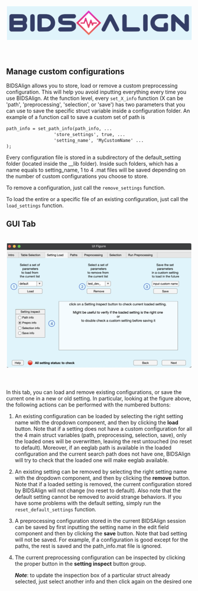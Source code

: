 <h1 align="center">
  <img src="logo4gui.png" width="500">
</h1><br>


## Manage custom configurations

BIDSAlign allows you to store, load or remove a custom preprocessing configuration. This will help you avoid inputting everything every time you use BIDSAlign. At the function level, every `set_X_info` function (X can be 'path', 'preprocessing', 'selection', or 'save') has two parameters that you can use to save the specific struct variable inside a configuration folder. An example of a function call to save a custom set of path is

```
path_info = set_path_info(path_info, ...
                  'store_settings', true, ...
                  'setting_name', 'MyCustomName' ...
);
```

Every configuration file is stored in a subdirectory of the default_setting folder (located inside the __lib folder). Inside such folders, which has a name equals to setting_name, 1 to 4 .mat files will be saved depending on the number of custom configurations you choose to store.

To remove a configuration, just call the `remove_settings` function.

To load the entire or a specific file of an existing configuration, just call the `load_settings` function.


## GUI Tab

<h1 align="center">
  <img src="SettingTab.png" width="500">
</h1><br>

In this tab, you can load and remove existing configurations, or save the current one in a new or old setting. In particular, looking at the figure above, the following actions can be performed with the numbered buttons:

1. An existing configuration can be loaded by selecting the right setting name with the dropdown component, and then by clicking the **load** button. Note that if a setting does not have a custom configuration for all the 4 main struct variables (path, preprocessing, selection, save), only the loaded ones will be overwritten, leaving the rest untouched (no reset to default). Moreover, if an eeglab path is available in the loaded configuration and the current search path does not have one, BIDSAlign will try to check that the loaded one will make eeglab available.
2. An existing setting can be removed by selecting the right setting name with the dropdown component, and then by clicking the **remove** button. Note that if a loaded setting is removed, the current configuration stored by BIDSAlign will not change (no reset to default). Also note that the default setting cannot be removed to avoid strange behaviors. If you have some problems with the default setting, simply run the `reset_default_settings` function.
3. A preprocessing configuration stored in the current BIDSAlign session can be saved by first inputting the setting name in the edit field component and then by clicking the **save** button. Note that bad setting will not be saved. For example, if a configuration is good except for the paths, the rest is saved and the path_info.mat file is ignored.
4. The current preprocessing configuration can be inspected by clicking the proper button in the **setting inspect** button group.

   **_Note_**: to update the inspection box of a particular struct already selected, just select another info and then click again on the desired one
